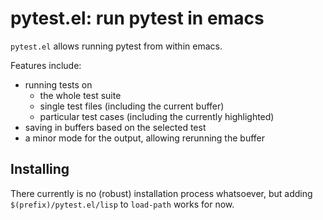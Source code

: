 pytest.el: run pytest in emacs
==============================

`pytest.el` allows running pytest from within emacs.

Features include:
* running tests on
  - the whole test suite
  - single test files (including the current buffer)
  - particular test cases (including the currently highlighted)
* saving in buffers based on the selected test
* a minor mode for the output, allowing rerunning the buffer

Installing
----------
There currently is no (robust) installation process whatsoever, but adding `$(prefix)/pytest.el/lisp` to `load-path` works for now.
